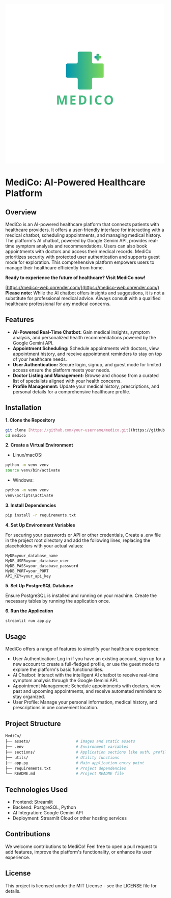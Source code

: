 ![MediCo Logo](assets/medico_logo(3).png)

# MediCo: AI-Powered Healthcare Platform

## Overview

MediCo is an AI-powered healthcare platform that connects patients with healthcare providers. It offers a user-friendly interface for interacting with a medical chatbot, scheduling appointments, and managing medical history. The platform's AI chatbot, powered by Google Gemini API, provides real-time symptom analysis and recommendations. Users can also book appointments with doctors and access their medical records. MediCo prioritizes security with protected user authentication and supports guest mode for exploration. This comprehensive platform empowers users to manage their healthcare efficiently from home.

**Ready to experience the future of healthcare? Visit MediCo now!**

[https://medico-web.onrender.com/](https://medico-web.onrender.com/) \
**Please note:** While the AI chatbot offers insights and suggestions, it is not a substitute for professional medical advice. Always consult with a qualified healthcare professional for any medical concerns.

## Features

* **AI-Powered Real-Time Chatbot:** Gain medical insights, symptom analysis, and personalized health recommendations powered by the Google Gemini API.
* **Appointment Scheduling:** Schedule appointments with doctors, view appointment history, and receive appointment reminders to stay on top of your healthcare needs.
* **User Authentication:** Secure login, signup, and guest mode for limited access ensure the platform meets your needs.
* **Doctor Listing and Management:** Browse and choose from a curated list of specialists aligned with your health concerns.
* **Profile Management:** Update your medical history, prescriptions, and personal details for a comprehensive healthcare profile.

## Installation

**1. Clone the Repository**

```bash
git clone [https://github.com/your-username/medico.git](https://github.com/your-username/medico.git)
cd medico
```

**2. Create a Virtual Environment**

- Linux/macOS:

```bash
python -m venv venv
source venv/bin/activate
```

- Windows:
```bash
python -m venv venv
venv\Scripts\activate
```

**3. Install Dependencies**   

```bash
pip install -r requirements.txt
```

**4. Set Up Environment Variables**

For securing your passwords or API or other credentials,
Create a .env file in the project root directory and add the following lines, replacing the placeholders with your actual values:   

```.env
MyDB=your_database_name
MyDB_USER=your_database_user
MyDB_PASS=your_database_password
MyDB_PORT=your_PORT
API_KEY=your_api_key
```

**5. Set Up PostgreSQL Database**

Ensure PostgreSQL is installed and running on your machine. Create the necessary tables by running the application once.

**6. Run the Application**

```bash
streamlit run app.py
```
## Usage
MediCo offers a range of features to simplify your healthcare experience:

- User Authentication: Log in if you have an existing account, sign up for a new account to create a full-fledged profile, or use the guest mode to explore the platform's basic functionalities.
- AI Chatbot: Interact with the intelligent AI chatbot to receive real-time symptom analysis through the Google Gemini API.
- Appointment Management: Schedule appointments with doctors, view past and upcoming appointments, and receive automated reminders to stay organized.
- User Profile: Manage your personal information, medical history, and prescriptions in one convenient location.

## Project Structure

```bash
MediCo/
├── assets/                    # Images and static assets
├── .env                       # Environment variables
├── sections/                  # Application sections like auth, profile, AI analysis
├── utils/                     # Utility functions
├── app.py                     # Main application entry point
├── requirements.txt           # Project dependencies
└── README.md                  # Project README file
```


## Technologies Used
- Frontend: Streamlit
- Backend: PostgreSQL, Python
- AI Integration: Google Gemini API
- Deployment: Streamlit Cloud or other hosting services

## Contributions
We welcome contributions to MediCo! Feel free to open a pull request to add features, improve the platform's functionality, or enhance its user experience.

## License
This project is licensed under the MIT License - see the LICENSE file for details.
